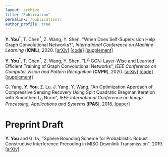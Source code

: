 ```yaml
---
layout: archive
title: "Publication"
permalink: /publications/
author_profile: true
---
```


**Y. You**<sup>\*</sup>, T. Chen<sup>\*</sup>, Z. Wang, Y. Shen, "When Does Self-Supervision Help Graph Convolutional Networks?", *International Conference on Machine Learning* (**ICML**), 2020.
[[arXiv]]() [[code]]() [[supplement]]()

**Y. You**<sup>\*</sup>, T. Chen<sup>\*</sup>, Z. Wang, Y. Shen, "L<sup>2</sup>-GCN: Layer-Wise and Learned Efficient Training of Graph Convolutional Networks", *IEEE Conference on Computer Vision and Pattern Recognition* (**CVPR**), 2020.
[[arXiv]](https://arxiv.org/abs/2003.13606) [[code]](https://github.com/TAMU-VITA/L2-GCN) [[supplement]](https://github.com/yyou1996/yyou1996.github.io/blob/master/papers/cvpr2020_l2gcn/supplement.pdf)

G. Yang, **Y. You**, Z. Lu, J. Yang, Y. Wang, "An Optimization Approach of Compressive Sensing Recovery Using Split Quadratic Bregman Iteration with Smoothed L<sub>0</sub> Norm", *IEEE International Conference on Image Processing, Applications and Systems* (**IPAS**), 2018. [[paper]](https://ieeexplore.ieee.org/abstract/document/8708870)

Preprint Draft
=====
**Y. You** and G. Lv, "Sphere Bounding Scheme for Probabilistic Robust Constructive Interference Precoding in MISO Downlink Transmission", 2019. [[arXiv]](https://arxiv.org/abs/1903.04740)

